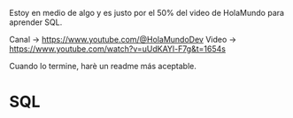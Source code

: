 Estoy en medio de algo y es justo por el 50% del video de HolaMundo para aprender SQL.

Canal -> https://www.youtube.com/@HolaMundoDev
Video -> https://www.youtube.com/watch?v=uUdKAYl-F7g&t=1654s

Cuando lo termine, harè un readme más aceptable. 

# SQL
